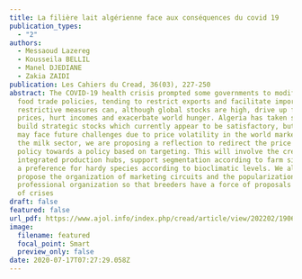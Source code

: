 ```yaml
---
title: La filière lait algérienne face aux conséquences du covid 19
publication_types:
  - "2"
authors:
  - Messaoud Lazereg
  - Kousseila BELLIL
  - Manel DJEDIANE
  - Zakia ZAIDI
publication: Les Cahiers du Cread, 36(03), 227-250
abstract: The COVID-19 health crisis prompted some governments to modify their
  food trade policies, tending to restrict exports and facilitate imports. These
  restrictive measures can, although global stocks are high, drive up food
  prices, hurt incomes and exacerbate world hunger. Algeria has taken steps to
  build strategic stocks which currently appear to be satisfactory, but which
  may face future challenges due to price volatility in the world market. For
  the milk sector, we are proposing a reflection to redirect the price subsidy
  policy towards a policy based on targeting. This will involve the creation of
  integrated production hubs, support segmentation according to farm sizes, and
  a preference for hardy species according to bioclimatic levels. We also
  propose the organization of marketing circuits and the popularization of
  professional organization so that breeders have a force of proposals in case
  of crises
draft: false
featured: false
url_pdf: https://www.ajol.info/index.php/cread/article/view/202202/190651
image:
  filename: featured
  focal_point: Smart
  preview_only: false
date: 2020-07-17T07:27:29.058Z
---
```

